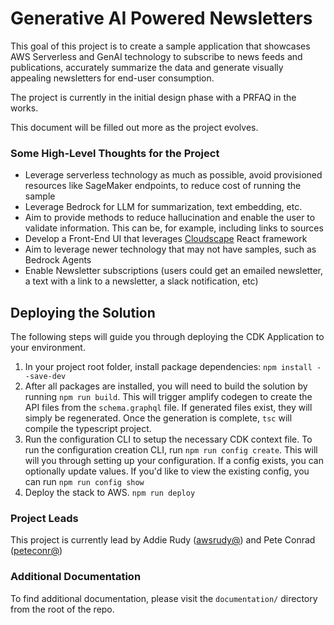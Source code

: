 # Generative AI Powered Newsletters

This goal of this project is to create a sample application that showcases AWS Serverless and GenAI technology to subscribe to news feeds and publications, accurately summarize the data and generate visually appealing newsletters for end-user consumption.

The project is currently in the initial design phase with a PRFAQ in the works.

This document will be filled out more as the project evolves.

### Some High-Level Thoughts for the Project

- Leverage serverless technology as much as possible, avoid provisioned resources like SageMaker endpoints, to reduce cost of running the sample
- Leverage Bedrock for LLM for summarization, text embedding, etc.
- Aim to provide methods to reduce hallucination and enable the user to validate information. This can be, for example, including links to sources
- Develop a Front-End UI that leverages [Cloudscape](https://cloudscape.design) React framework
- Aim to leverage newer technology that may not have samples, such as Bedrock Agents
- Enable Newsletter subscriptions (users could get an emailed newsletter, a text with a link to a newsletter, a slack notification, etc)

## Deploying the Solution

The following steps will guide you through deploying the CDK Application to your environment.

1. In your project root folder, install package dependencies: `npm install --save-dev`
2. After all packages are installed, you will need to build the solution by running `npm run build`. This will trigger amplify codegen to create the API files from the `schema.graphql` file. If generated files exist, they will simply be regenerated. Once the generation is complete, `tsc` will compile the typescript project.
3. Run the configuration CLI to setup the necessary CDK context file. To run the configuration creation CLI, run `npm run config create`. This will will you through setting up your configuration. If a config exists, you can optionally update values. If you'd like to view the existing config, you can run `npm run config show`
4. Deploy the stack to AWS. `npm run deploy`

### Project Leads

This project is currently lead by Addie Rudy ([awsrudy@](https://phonetool.amazon.com/users/awsrudy)) and Pete Conrad ([peteconr@](https://phonetool.amazon.com/users/peteconr))

### Additional Documentation

To find additional documentation, please visit the `documentation/` directory from the root of the repo.
